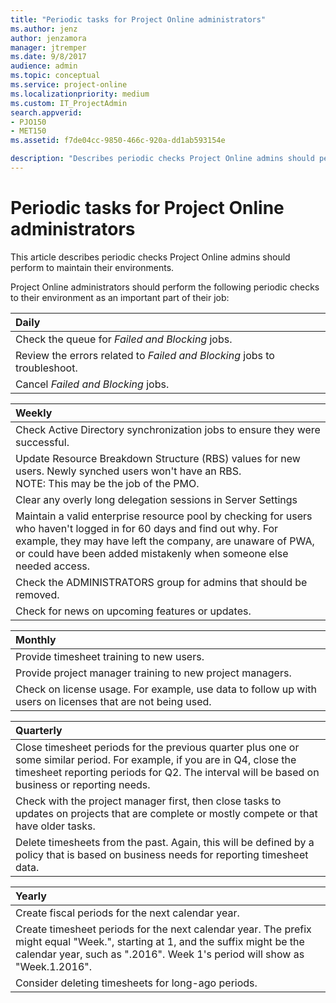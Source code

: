 ```yaml
---
title: "Periodic tasks for Project Online administrators"
ms.author: jenz
author: jenzamora
manager: jtremper
ms.date: 9/8/2017
audience: admin
ms.topic: conceptual
ms.service: project-online
ms.localizationpriority: medium
ms.custom: IT_ProjectAdmin
search.appverid: 
- PJO150
- MET150
ms.assetid: f7de04cc-9850-466c-920a-dd1ab593154e

description: "Describes periodic checks Project Online admins should perform to maintain their environments."
---
```


# Periodic tasks for Project Online administrators

This article describes periodic checks Project Online admins should perform to maintain their environments.
  
Project Online administrators should perform the following periodic checks to their environment as an important part of their job:
  
|**Daily**|
|:-----|
|Check the queue for  *Failed and Blocking*  jobs. |
|Review the errors related to  *Failed and Blocking*  jobs to troubleshoot. |
|Cancel  *Failed and Blocking*  jobs. |
   
|**Weekly**|
|:-----|
|Check Active Directory synchronization jobs to ensure they were successful. |
|Update Resource Breakdown Structure (RBS) values for new users. Newly synched users won't have an RBS.  <br/>  NOTE: This may be the job of the PMO.           |
|Clear any overly long delegation sessions in Server Settings | Delete Enterprise Objects | User Delegation. |
|Maintain a valid enterprise resource pool by checking for users who haven't logged in for 60 days and find out why. For example, they may have left the company, are unaware of PWA, or could have been added mistakenly when someone else needed access. |
|Check the ADMINISTRATORS group for admins that should be removed. |
|Check for news on upcoming features or updates. |
   
|**Monthly**|
|:-----|
|Provide timesheet training to new users. |
|Provide project manager training to new project managers. |
|Check on license usage. For example, use data to follow up with users on licenses that are not being used. |
   
|**Quarterly**|
|:-----|
|Close timesheet periods for the previous quarter plus one or some similar period. For example, if you are in Q4, close the timesheet reporting periods for Q2. The interval will be based on business or reporting needs. |
|Check with the project manager first, then close tasks to updates on projects that are complete or mostly compete or that have older tasks. |
|Delete timesheets from the past. Again, this will be defined by a policy that is based on business needs for reporting timesheet data. |
   
|**Yearly**|
|:-----|
|Create fiscal periods for the next calendar year. |
|Create timesheet periods for the next calendar year. The prefix might equal "Week.", starting at 1, and the suffix might be the calendar year, such as ".2016". Week 1's period will show as "Week.1.2016". |
|Consider deleting timesheets for long-ago periods. |
   

